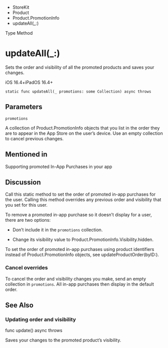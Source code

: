 

- StoreKit
- Product
- Product.PromotionInfo
-  updateAll(\_:) 

Type Method

# updateAll(\_:)

Sets the order and visibility of all the promoted products and saves your changes.

iOS 16.4+iPadOS 16.4+

``` source
static func updateAll(_ promotions: some Collection) async throws
```

## Parameters 

`promotions`  

A collection of Product.PromotionInfo objects that you list in the order they are to appear in the App Store on the user’s device. Use an empty collection to cancel previous changes.

## Mentioned in 

Supporting promoted In-App Purchases in your app

## Discussion

Call this static method to set the order of promoted in-app purchases for the user. Calling this method overrides any previous order and visibility that you set for this user.

To remove a promoted in-app purchase so it doesn’t display for a user, there are two options:

- Don’t include it in the `promotions` collection.

- Change its visibility value to Product.PromotionInfo.Visibility.hidden.

To set the order of promoted in-app purchases using product identifiers instead of Product.PromotionInfo objects, see updateProductOrder(byID:).

### Cancel overrides

To cancel the order and visibility changes you make, send an empty collection in `promotions`. All in-app purchases then display in the default order.

## See Also

### Updating order and visibility

func update() async throws

Saves your changes to the promoted product’s visibility.

